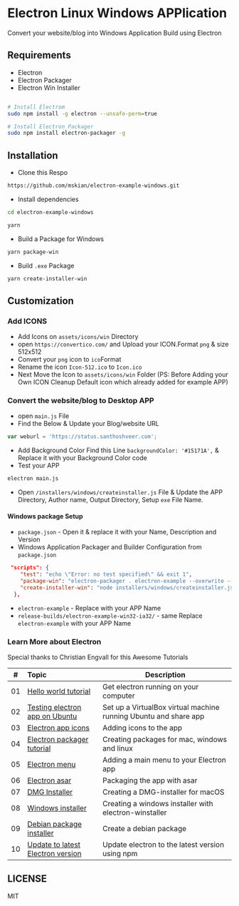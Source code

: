 # Electron Linux Windows APPlication

Convert your website/blog into Windows Application Build using Electron

## Requirements

- Electron
- Electron Packager
- Electron Win Installer

```bash

# Install Electrom
sudo npm install -g electron --unsafe-perm=true

# Install Electron Packager
sudo npm install electron-packager -g

```

## Installation

- Clone this Respo

```bash
https://github.com/mskian/electron-example-windows.git
```

- Install dependencies

```bash
cd electron-example-windows
```

```bash
yarn
```

- Build a Package for Windows

```bash
yarn package-win
```

- Build `.exe` Package

```bash
yarn create-installer-win
```

## Customization

### Add ICONS

- Add Icons on `assets/icons/win` Directory
- open `https://convertico.com/` and Upload your ICON.Format `png` & size 512x512
- Convert your `png` icon to `ico`Format
- Rename the icon `Icon-512.ico` to `Icon.ico`
- Next Move the Icon to `assets/icons/win` Folder (PS: Before Adding your Own ICON Cleanup Default icon which already added for example APP)

### Convert the website/blog to Desktop APP

- open `main.js` File
- Find the Below & Update your Blog/website URL

```js
var weburl = 'https://status.santhoshveer.com';
```

- Add Background Color Find this Line `backgroundColor: '#15171A',` & Replace it with your Background Color code
- Test your APP

```bash
electron main.js
```

- Open `/installers/windows/createinstaller.js` File & Update the APP Directory, Author name, Output Directory, Setup `exe` File Name.

#### Windows package Setup

- `package.json` - Open it & replace it with your Name, Description and Version
- Windows Application Packager and Builder Configuration from `package.json`

```json
 "scripts": {
    "test": "echo \"Error: no test specified\" && exit 1",
    "package-win": "electron-packager . electron-example --overwrite --asar --platform=win32 --arch=ia32 --icon=assets/icons/win/icon.ico --prune=true --out=release-builds --version-string.CompanyName=MSKIAN --version-string.FileDescription=MSKIAN --version-string.ProductName=\"Electron Example\"",
    "create-installer-win": "node installers/windows/createinstaller.js"
  },
```

- `electron-example` - Replace with your APP Name
- `release-builds/electron-example-win32-ia32/` - same Replace `electron-example` with your APP Name

### Learn More about Electron

Special thanks to Christian Engvall for this Awesome Tutorials

| # | Topic | Description |
|---|:------|-------------|
| 01 | [Hello world tutorial](http://www.christianengvall.se/electron-hello-world/) | Get electron running on your computer |
| 02 | [Testing electron app on Ubuntu](http://www.christianengvall.se/testing-electron-app-on-ubuntu-linux/) | Set up a VirtualBox virtual machine running Ubuntu and share app |
| 03 | [Electron app icons](http://www.christianengvall.se/electron-app-icons/) | Adding icons to the app |
| 04 | [Electron packager tutorial](http://www.christianengvall.se/electron-packager-tutorial/) | Creating packages for mac, windows and linux |
| 05 | [Electron menu](http://www.christianengvall.se/electron-menu/) | Adding a main menu to your Electron app |
| 06 | [Electron asar](http://www.christianengvall.se/electron-asar/) | Packaging the app with asar |
| 07 | [DMG Installer](http://www.christianengvall.se/dmg-installer-electron-app/) | Creating a DMG-installer for macOS |
| 08 | [Windows installer](http://www.christianengvall.se/electron-windows-installer/) | Creating a windows installer with electron-winstaller |
| 09 | [Debian package installer](https://www.christianengvall.se/electron-installer-debian-package/) | Create a debian package |
| 10 | [Update to latest Electron version](https://www.christianengvall.se/update-to-latest-electron-version/) | Update electron to the latest version using npm |

## LICENSE

MIT
